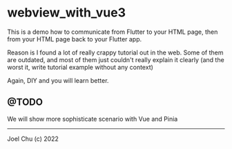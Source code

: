 # webview_with_vue3

This is a demo how to communicate from Flutter to your HTML page, then from your HTML page back to your Flutter app.

Reason is I found a lot of really crappy tutorial out in the web. Some of them are outdated, and most of them 
just couldn't really explain it clearly (and the worst it, write tutorial example without any context)

Again, DIY and you will learn better.

## @TODO

We will show more sophisticate scenario with Vue and Pinia

--- 

Joel Chu (c) 2022